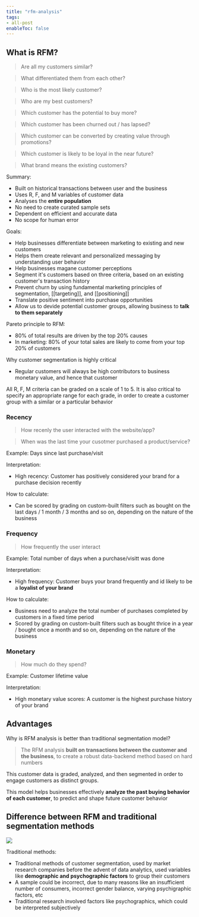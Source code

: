 ```yaml
---
title: "rfm-analysis"
tags:
- all-post
enableToc: false
---
```


## What is RFM?

> Are all my customers similar?

> What differentiated them from each other?

> Who is the most likely customer?

> Who are my best customers?

> Which customer has the potential to buy more?

> Which customer has been churned out / has lapsed?

> Which customer can be converted by creating value through promotions?

> Which customer is likely to be loyal in the near future?

> What brand means the existing customers?

Summary:
- Built on historical transactions between user and the business
- Uses R, F, and M variables of customer data
- Analyses the **entire population**
- No need to create curated sample sets
- Dependent on efficient and accurate data
- No scope for human error

Goals:
- Help businesses differentiate between marketing to existing and new customers
- Helps them create relevant and personalized messaging by understanding user behavior
- Help businesses magane customer perceptions
- Segment it's customers based on three criteria, based on an existing customer's transaction history
- Prevent churn by using fundamental marketing principles of segmentation, [[targeting]], and [[positioning]]
- Translate positive sentiment into purchase opportunities
- Allow us to devide potential customer groups, allowing business to **talk to them separately**

Pareto principle to RFM:
-  80% of total results are driven by the top 20% causes
- In marketing: 80% of your total sales are likely to come from your top 20% of customers


Why customer segmentation is highly critical
- Regular customers will always be high contributors to business monetary value, and hence that customer 


All R, F, M criteria can be graded on a scale of 1 to 5. It is also critical to specify an appropriate range for each grade, in order to create a customer group with a similar or a particular behavior

### Recency

> How recenly the user interacted with the website/app?

> When was the last time your cusotmer purchased a product/service?

Example: Days since last purchase/visit

Interpretation:
- High recency: Customer has positively considered your brand for a purchase decision recently

How to calculate:
- Can be scored by grading on custom-built filters such as bought on the last days / 1 month / 3 months and so on, depending on the nature of the business

### Frequency

> How frequently the user interact

Example: Total number of days when a purchase/visitt was done

Interpretation:
- High frequency: Customer buys your brand frequently and id likely to be a **loyalist of your brand**

How to calculate:
- Business need to analyze the total number of purchases completed by customers in a fixed time period
- Scored by grading on custom-built filters such as bought thrice in a year / bought once a month and so on, depending on the nature of the business

### Monetary

> How much do they spend?

Example: Customer lifetime value

Interpretation:
- High monetary value scores: A customer is the highest purchase history of your brand 

## Advantages


Why is RFM analysis is better than traditional segmentation model?

> The RFM analysis **built on transactions between the customer and the business**, to create a robust data-backend method based on hard numbers 

This customer data is graded, analyzed, and then segmented in order to engage customers as distinct groups. 

This model helps businesses effectively **analyze the past buying behavior of each customer**, to predict and shape future customer behavior

## Difference between RFM and traditional segmentation methods

![](https://cdn-clalk.nitrocdn.com/KqmKVeLhgFAzHWrUbBzmAbRgoFMrOqoq/assets/static/optimized/rev-2cab980/wp-content/uploads/2020/07/RFM-vs-traditional-segmentation-e1579855251421-1-1024x458.jpg)


Traditional methods:
- Traditional methods of customer segmentation, used by market research companies before the advent of data analytics, used variables like **demographic and psychographic factors** to group their customers
- A sample could be incorrect, due to many reasons like an insufficient number of consumers, incorrect gender balance, varying psychigraphic factors, etc
- Traditional research involved factors like psychographics, which could be interpreted subjectively






